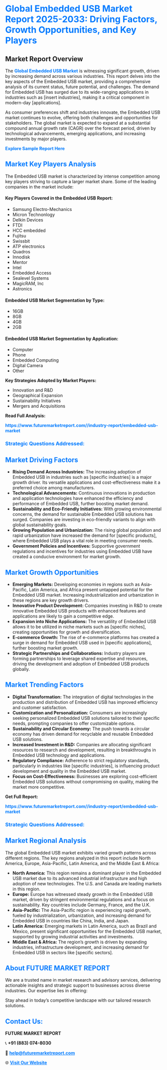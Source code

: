<h1 style="color: #007BFF;">Global Embedded USB Market Report 2025-2033: Driving Factors, Growth Opportunities, and Key Players</h1>

<section id="overview">
<h2>Market Report Overview</h2>
<p>The <a href="https://www.futuremarketreport.com//industry-report/embedded-usb-market" style="color: #007BFF; text-decoration: none;"><strong>Global Embedded USB Market</strong></a> is witnessing significant growth, driven by increasing demand across various industries. This report delves into the key aspects of the Embedded USB market, providing a comprehensive analysis of its current status, future potential, and challenges. The demand for Embedded USB has surged due to its wide-ranging applications in industries such as [insert industries], making it a critical component in modern-day [applications].</p>
<p>As consumer preferences shift and industries innovate, the Embedded USB market continues to evolve, offering both challenges and opportunities for stakeholders. The global market is expected to expand at a substantial compound annual growth rate (CAGR) over the forecast period, driven by technological advancements, emerging applications, and increasing investments by major players.</p>
</section>

<section id="overview">
<p><a href="https://www.futuremarketreport.com//request-sample/reportId=52465" style="color: #007BFF; text-decoration: none;"><strong>Explore Sample Report Here</strong></a></p>
</section>

<section id="key-players">
<h2 style="color: #007BFF;">Market Key Players Analysis</h2>
<p>The Embedded USB market is characterized by intense competition among key players striving to capture a larger market share. Some of the leading companies in the market include:</p>
<h4>Key Players Covered in the Embedded USB Report:</h4>
<ul><li>Samsung Electro-Mechanics</li><li>Micron Technonlogy</li><li>Delkin Devices</li><li>FTDI</li><li>HCC embedded</li><li>Fujitsu</li><li>Swissbit</li><li>ATP electronics</li><li>Quadros</li><li>Innodisk</li><li>Mentor</li><li>Intel</li><li>Embedded Access</li><li>Sealevel Systems</li><li>MagicRAM, Inc</li><li>Astronics</li></ul>
<h4>Embedded USB Market Segmentation by Type:</h4>
<ul><li>16GB</li><li>8GB</li><li>4GB</li><li>2GB</li></ul>

<h4>Embedded USB Market Segmentation by Application:</h4>
<ul><li>Computer</li><li>Phone</li><li>Embedded Computing</li><li>Digital Camera</li><li>Other</li></ul>
<p><strong>Key Strategies Adopted by Market Players:</strong></p>
<ul>
<li>Innovation and R&D</li>
<li>Geographical Expansion</li>
<li>Sustainability Initiatives</li>
<li>Mergers and Acquisitions</li>
</ul>
</section>

<section>
<p><strong>Read Full Analysis: </strong></p><a href="https://www.futuremarketreport.com//industry-report/embedded-usb-market" style="color: #007BFF; text-decoration: none;"><strong>https://www.futuremarketreport.com//industry-report/embedded-usb-market</strong></a>
<h3 style="color: #007BFF;">Strategic Questions Addressed:</h3>
</section>

<section id="driving-factors">
<h2 style="color: #007BFF;">Market Driving Factors</h2>
<ul>
<li><strong>Rising Demand Across Industries:</strong> The increasing adoption of Embedded USB in industries such as [specific industries] is a major growth driver. Its versatile applications and cost-effectiveness make it a preferred choice among manufacturers.</li>
<li><strong>Technological Advancements:</strong> Continuous innovations in production and application technologies have enhanced the efficiency and performance of Embedded USB, further boosting market demand.</li>
<li><strong>Sustainability and Eco-Friendly Initiatives:</strong> With growing environmental concerns, the demand for sustainable Embedded USB solutions has surged. Companies are investing in eco-friendly variants to align with global sustainability goals.</li>
<li><strong>Growing Population and Urbanization:</strong> The rising global population and rapid urbanization have increased the demand for [specific products], where Embedded USB plays a vital role in meeting consumer needs.</li>
<li><strong>Government Policies and Incentives:</strong> Supportive government regulations and incentives for industries using Embedded USB have created a conducive environment for market growth.</li>
</ul>
</section>

<section id="growth-opportunities">
<h2 style="color: #007BFF;">Market Growth Opportunities</h2>
<ul>
<li><strong>Emerging Markets:</strong> Developing economies in regions such as Asia-Pacific, Latin America, and Africa present untapped potential for the Embedded USB market. Increasing industrialization and urbanization in these regions are key growth drivers.</li>
<li><strong>Innovative Product Development:</strong> Companies investing in R&D to create innovative Embedded USB products with enhanced features and applications are likely to gain a competitive edge.</li>
<li><strong>Expansion into Niche Applications:</strong> The versatility of Embedded USB allows it to be utilized in niche markets such as [specific niches], creating opportunities for growth and diversification.</li>
<li><strong>E-commerce Growth:</strong> The rise of e-commerce platforms has created a surge in demand for Embedded USB used in [specific applications], further boosting market growth.</li>
<li><strong>Strategic Partnerships and Collaborations:</strong> Industry players are forming partnerships to leverage shared expertise and resources, driving the development and adoption of Embedded USB products globally.</li>
</ul>
</section>

<section id="trending-factors">
<h2 style="color: #007BFF;">Market Trending Factors</h2>
<ul>
<li><strong>Digital Transformation:</strong> The integration of digital technologies in the production and distribution of Embedded USB has improved efficiency and customer satisfaction.</li>
<li><strong>Customization and Personalization:</strong> Consumers are increasingly seeking personalized Embedded USB solutions tailored to their specific needs, prompting companies to offer customizable options.</li>
<li><strong>Sustainability and Circular Economy:</strong> The push towards a circular economy has driven demand for recyclable and reusable Embedded USB solutions.</li>
<li><strong>Increased Investment in R&D:</strong> Companies are allocating significant resources to research and development, resulting in breakthroughs in Embedded USB technology and applications.</li>
<li><strong>Regulatory Compliance:</strong> Adherence to strict regulatory standards, particularly in industries like [specific industries], is influencing product development and quality in the Embedded USB market.</li>
<li><strong>Focus on Cost-Effectiveness:</strong> Businesses are exploring cost-efficient Embedded USB solutions without compromising on quality, making the market more competitive.</li>
</ul>
</section>

<section>
<p><strong>Get Full Report: </strong></p><a href="https://www.futuremarketreport.com//industry-report/embedded-usb-market" style="color: #007BFF; text-decoration: none;"><strong>https://www.futuremarketreport.com//industry-report/embedded-usb-market</strong></a>
<h3 style="color: #007BFF;">Strategic Questions Addressed:</h3>
</section>


<section id="regional-analysis">
<h2 style="color: #007BFF;">Market Regional Analysis</h2>
<p>The global Embedded USB market exhibits varied growth patterns across different regions. The key regions analyzed in this report include North America, Europe, Asia-Pacific, Latin America, and the Middle East & Africa:</p>
<ul>
<li><strong>North America:</strong> This region remains a dominant player in the Embedded USB market due to its advanced industrial infrastructure and high adoption of new technologies. The U.S. and Canada are leading markets in this region.</li>
<li><strong>Europe:</strong> Europe has witnessed steady growth in the Embedded USB market, driven by stringent environmental regulations and a focus on sustainability. Key countries include Germany, France, and the U.K.</li>
<li><strong>Asia-Pacific:</strong> The Asia-Pacific region is experiencing rapid growth, fueled by industrialization, urbanization, and increasing demand for Embedded USB in countries like China, India, and Japan.</li>
<li><strong>Latin America:</strong> Emerging markets in Latin America, such as Brazil and Mexico, present significant opportunities for the Embedded USB market, supported by growing industrial activities and investments.</li>
<li><strong>Middle East & Africa:</strong> The region’s growth is driven by expanding industries, infrastructure development, and increasing demand for Embedded USB in sectors like [specific sectors].</li>
</ul>
</section>

<footer>
<h2 style="color: #007BFF;">About FUTURE MARKET REPORT</h2>
<p>We are a trusted name in market research and advisory services, delivering actionable insights and strategic support to businesses across diverse industries. Our expertise lies in offering:</p>

<p>Stay ahead in today’s competitive landscape with our tailored research solutions.</p>

<h2 style="color: #007BFF;">Contact Us:</h2>
<p><strong>FUTURE MARKET REPORT</strong></p>
<p>📞 <strong>+91 (883) 074-8030</strong></p>
<p>📧 <strong><a href="mailto:help@futuremarketreport.com" style="color: #007BFF;">help@futuremarketreport.com</a></strong></p>
<p>🌐 <strong><a href="https://www.futuremarketreport.com/" style="color: #007BFF;">Visit Our Website</a></strong></p>
</footer>